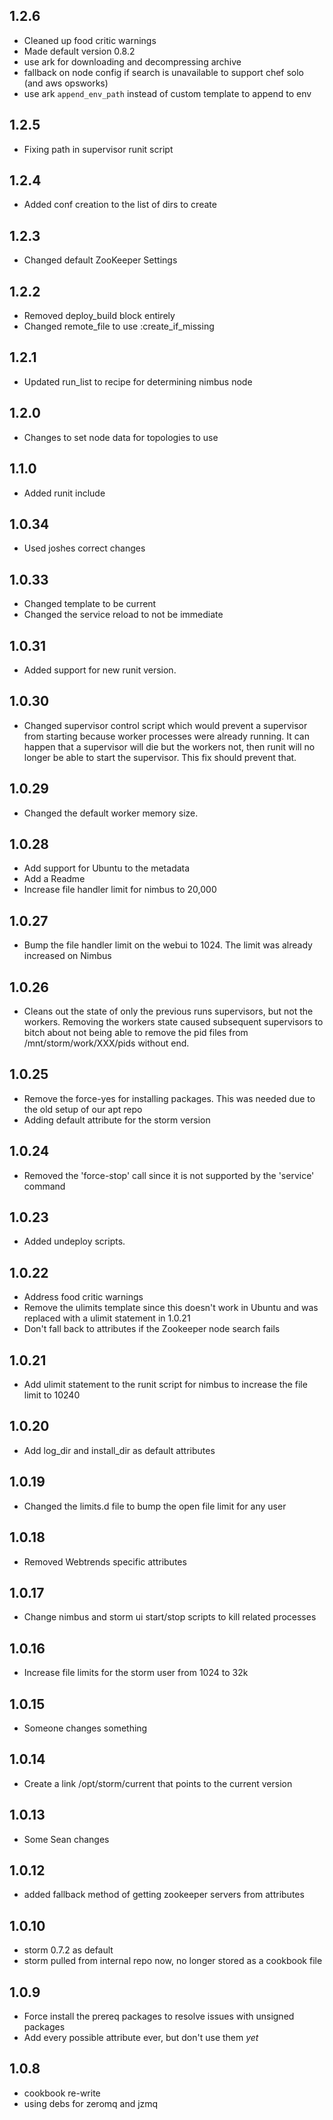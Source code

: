 ## 1.2.6
* Cleaned up food critic warnings
* Made default version 0.8.2
* use ark for downloading and decompressing archive
* fallback on node config if search is unavailable to support chef solo (and aws opsworks)
* use ark `append_env_path` instead of custom template to append to env

## 1.2.5
* Fixing path in supervisor runit script

## 1.2.4
* Added conf creation to the list of dirs to create

## 1.2.3
* Changed default ZooKeeper Settings

## 1.2.2
* Removed deploy_build block entirely 
* Changed remote_file to use :create_if_missing

## 1.2.1
* Updated run_list to recipe for determining nimbus node

## 1.2.0
* Changes to set node data for topologies to use

## 1.1.0
* Added runit include

## 1.0.34
* Used joshes correct changes

## 1.0.33
* Changed template to be current
* Changed the service reload to not be immediate

## 1.0.31
* Added support for new runit version.

## 1.0.30
* Changed supervisor control script which would prevent a supervisor from
  starting because worker processes were already running. It can happen
  that a supervisor will die but the workers not, then runit will no
  longer be able to start the supervisor. This fix should prevent that.

## 1.0.29
* Changed the default worker memory size.

## 1.0.28
* Add support for Ubuntu to the metadata
* Add a Readme
* Increase file handler limit for nimbus to 20,000

## 1.0.27
* Bump the file handler limit on the webui to 1024. The limit was already increased on Nimbus

## 1.0.26
* Cleans out the state of only the previous runs supervisors, but not the workers.
  Removing the workers state caused subsequent supervisors to bitch about not
  being able to remove the pid files from /mnt/storm/work/XXX/pids without
  end.

## 1.0.25
* Remove the force-yes for installing packages.  This was needed due to the old setup of our apt repo
* Adding default attribute for the storm version

## 1.0.24
* Removed the 'force-stop' call since it is not supported by the 'service' command

## 1.0.23
* Added undeploy scripts.

## 1.0.22
* Address food critic warnings
* Remove the ulimits template since this doesn't work in Ubuntu and was replaced with a ulimit statement in 1.0.21
* Don't fall back to attributes if the Zookeeper node search fails

## 1.0.21
* Add ulimit statement to the runit script for nimbus to increase the file limit to 10240

## 1.0.20
* Add log_dir and install_dir as default attributes

## 1.0.19
* Changed the limits.d file to bump the open file limit for any user

## 1.0.18
* Removed Webtrends specific attributes

## 1.0.17
* Change nimbus and storm ui start/stop scripts to kill related
  processes

## 1.0.16
* Increase file limits for the storm user from 1024 to 32k

## 1.0.15
* Someone changes something

## 1.0.14
* Create a link /opt/storm/current that points to the current version

## 1.0.13
* Some Sean changes

## 1.0.12
* added fallback method of getting zookeeper servers from attributes

## 1.0.10
* storm 0.7.2 as default
* storm pulled from internal repo now, no longer stored as a cookbook file

## 1.0.9
* Force install the prereq packages to resolve issues with unsigned packages
* Add every possible attribute ever, but don't use them *yet*

## 1.0.8
* cookbook re-write
* using debs for zeromq and jzmq
